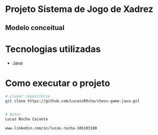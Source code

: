 # Projeto Sistema de Jogo de Xadrez

## Modelo conceitual

# Tecnologias utilizadas
- Java

# Como executar o projeto

```bash
# clonar repositório
git clone https://github.com/LucassR0cha/chess-game-java.git


# Autor
Lucas Rocha Caixeta

www.linkedin.com/in/lucas-rocha-10b103100


